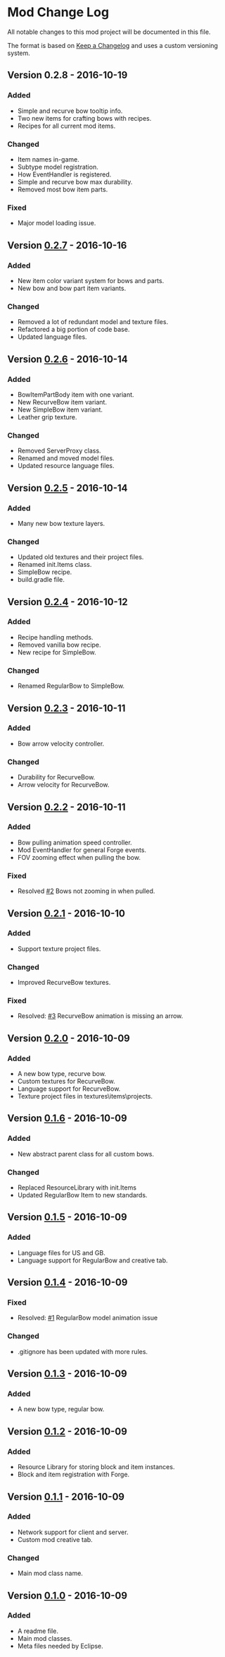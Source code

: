 # Mod Change Log
All notable changes to this mod project will be documented in this file.

The format is based on [Keep a Changelog](http://keepachangelog.com/) and uses a custom versioning system.

## Version 0.2.8 - 2016-10-19
### Added
- Simple and recurve bow tooltip info.
- Two new items for crafting bows with recipes.
- Recipes for all current mod items.

### Changed
- Item names in-game.
- Subtype model registration.
- How EventHandler is registered.
- Simple and recurve bow max durability.
- Removed most bow item parts.

### Fixed
- Major model loading issue.

## Version [0.2.7] - 2016-10-16
### Added
- New item color variant system for bows and parts.
- New bow and bow part item variants.

### Changed
- Removed a lot of redundant model and texture files.
- Refactored a big portion of code base. 
- Updated language files.

## Version [0.2.6] - 2016-10-14
### Added
- BowItemPartBody item with one variant.
- New RecurveBow item variant. 
- New SimpleBow item variant.
- Leather grip texture. 

### Changed
- Removed ServerProxy class.
- Renamed and moved model files.
- Updated resource language files.

## Version [0.2.5] - 2016-10-14
### Added
- Many new bow texture layers.

### Changed
- Updated old textures and their project files.
- Renamed init.Items class.
- SimpleBow recipe.
- build.gradle file.

## Version [0.2.4] - 2016-10-12
### Added
- Recipe handling methods.
- Removed vanilla bow recipe.
- New recipe for SimpleBow.

### Changed
- Renamed RegularBow to SimpleBow.

## Version [0.2.3] - 2016-10-11
### Added
- Bow arrow velocity controller.

### Changed
- Durability for RecurveBow.
- Arrow velocity for RecurveBow.

## Version [0.2.2] - 2016-10-11
### Added
- Bow pulling animation speed controller.
- Mod EventHandler for general Forge events.
- FOV zooming effect when pulling the bow.

### Fixed
- Resolved [#2](https://github.com/yooksi/Better-Archery-Reborn/issues/2) Bows not zooming in when pulled.

## Version [0.2.1] - 2016-10-10
### Added
- Support texture project files.

### Changed
- Improved RecurveBow textures.

### Fixed
- Resolved: [#3](https://github.com/yooksi/Better-Archery-Reborn/issues/3) RecurveBow animation is missing an arrow.

## Version [0.2.0] - 2016-10-09
### Added
- A new bow type, recurve bow.
- Custom textures for RecurveBow.
- Language support for RecurveBow.
- Texture project files in textures\items\projects.

## Version [0.1.6] - 2016-10-09
### Added
- New abstract parent class for all custom bows.

### Changed
- Replaced ResourceLibrary with init.Items
- Updated RegularBow Item to new standards.

## Version [0.1.5] - 2016-10-09
### Added
- Language files for US and GB.
- Language support for RegularBow and creative tab.

## Version [0.1.4] - 2016-10-09
### Fixed
- Resolved: [#1](https://github.com/yooksi/Better-Archery-Reborn/issues/1) RegularBow model animation issue

### Changed
- .gitignore has been updated with more rules.

## Version [0.1.3] - 2016-10-09
### Added
- A new bow type, regular bow.

## Version [0.1.2] - 2016-10-09
### Added
- Resource Library for storing block and item instances.
- Block and item registration with Forge.

## Version [0.1.1] - 2016-10-09
### Added
- Network support for client and server.
- Custom mod creative tab.

### Changed
- Main mod class name.

## Version [0.1.0] - 2016-10-09
### Added
- A readme file.
- Main mod classes.
- Meta files needed by Eclipse.

[0.2.7]: https://github.com/yooksi/Better-Archery-Reborn/pull/4
[0.2.6]: https://github.com/yooksi/Better-Archery-Reborn/compare/2d9909a488866cc40b8d027df4207d7208f2a9f5...cb70b9184b4bf9d61aab7189b81642b4fc5073e4
[0.2.5]: https://github.com/yooksi/Better-Archery-Reborn/compare/147fea16124b64cb243ca02a0d96cc673e03a0c4...2d9909a488866cc40b8d027df4207d7208f2a9f5
[0.2.4]: https://github.com/yooksi/Better-Archery-Reborn/compare/a36dc013a05b9d7a5f2b475832ad4fbf70010dd8...147fea16124b64cb243ca02a0d96cc673e03a0c4
[0.2.3]: https://github.com/yooksi/Better-Archery-Reborn/compare/df13f19798bf11b561af539ad2dabd23177ea83d...a36dc013a05b9d7a5f2b475832ad4fbf70010dd8
[0.2.2]: https://github.com/yooksi/Better-Archery-Reborn/compare/e8bb23afe03903ea83f2d141b77a5fcd1b8ec34a...df13f19798bf11b561af539ad2dabd23177ea83d
[0.2.1]: https://github.com/yooksi/Better-Archery-Reborn/compare/cbf7233f3aa6f3173ec3afc4846bab09ddc0d3ee...e8bb23afe03903ea83f2d141b77a5fcd1b8ec34a
[0.2.0]: https://github.com/yooksi/Better-Archery-Reborn/compare/4500b7395764db49c5dbd587b59ccffbafeb32fe...cbf7233f3aa6f3173ec3afc4846bab09ddc0d3ee
[0.1.5]: https://github.com/yooksi/Better-Archery-Reborn/commit/c0c5a80fa7fd615b93ec42dbc14672a84b862bee
[0.1.6]: https://github.com/yooksi/Better-Archery-Reborn/commit/4500b7395764db49c5dbd587b59ccffbafeb32fe
[0.1.4]: https://github.com/yooksi/Better-Archery-Reborn/commit/99ab2984b444ff9c76138a495f77e7e5c195c3c1
[0.1.3]: https://github.com/yooksi/Better-Archery-Reborn/commit/d4707c731dbc9f025ee79733c115bc1f023fddae
[0.1.2]: https://github.com/yooksi/Better-Archery-Reborn/commit/785c7492a0b08482d91da34f7aa98002bbfcc3a9
[0.1.1]: https://github.com/yooksi/Better-Archery-Reborn/commit/6c1fab8c3dd1347815c7ffd8ece730ad39d17a9d
[0.1.0]: https://github.com/yooksi/Better-Archery-Reborn/compare/080c474bc42a577f441af5cb6e00cd4c11c42d98...259a476c59f2d498a267f76f459f4bca594eea9c